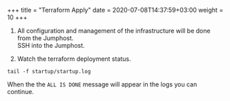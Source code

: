 +++
title = "Terraform Apply"
date = 2020-07-08T14:37:59+03:00
weight = 10
+++

1. All configuration and management of the infrastructure will be done from the Jumphost.  
   SSH into the Jumphost.

2. Watch the terraform deployment status.

```
tail -f startup/startup.log
```

When the the `ALL IS DONE` message will appear in the logs you can continue. 